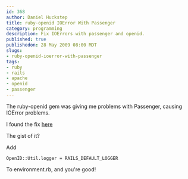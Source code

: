```yaml
--- 
id: 368
author: Daniel Huckstep
title: ruby-openid IOError With Passenger
category: programming
description: Fix IOErrors with passenger and openid.
published: true
publishedon: 28 May 2009 08:00 MDT
slugs: 
- ruby-openid-ioerror-with-passenger
tags: 
- ruby
- rails
- apache
- openid
- passenger
---
```

The ruby-openid gem was giving me problems with Passenger, causing
IOError problems.

I found the fix
[here](http://groups.google.com/group/phusion-passenger/browse_thread/thread/30b8996f8a1b11f0/ba4cc76a5a08c37d?hl=en&lnk=gst&q=openid#ba4cc76a5a08c37d)

The gist of it?

Add

    OpenID::Util.logger = RAILS_DEFAULT_LOGGER

To environment.rb, and you're good!
